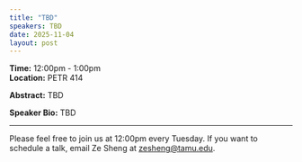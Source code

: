 ```yaml
---
title: "TBD"
speakers: TBD
date: 2025-11-04
layout: post
---
```


**Time:** 12:00pm - 1:00pm  
**Location:** PETR 414

**Abstract:** TBD

**Speaker Bio:** TBD

---

Please feel free to join us at 12:00pm every Tuesday. If you want to schedule a talk, email Ze Sheng at zesheng@tamu.edu.
